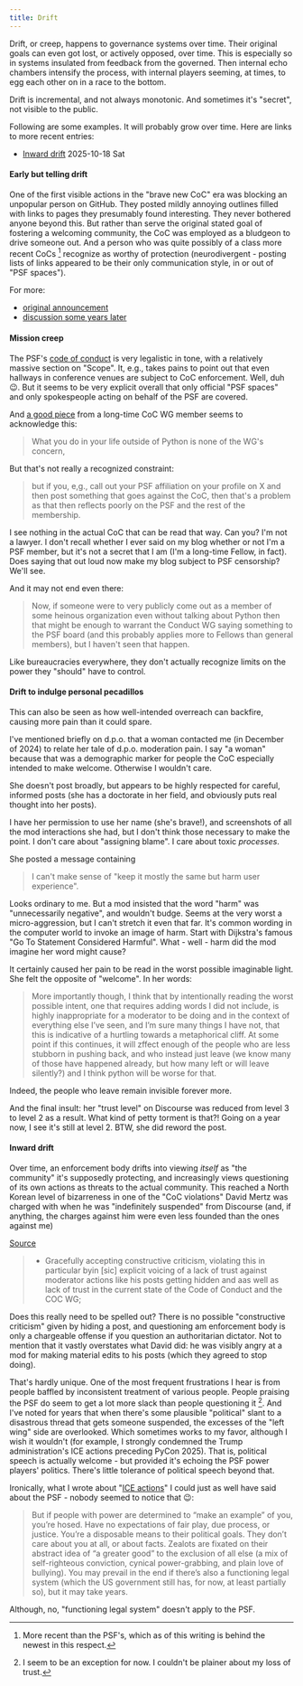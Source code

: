```yaml
---
title: Drift
---
```


Drift, or creep, happens to governance systems over time. Their original goals can even got lost, or actively opposed, over time. This is
especially so in systems insulated from feedback from the governed. Then internal echo chambers intensify the process, with internal players
seeming, at times, to egg each other on in a race to the bottom.

Drift is incremental, and not always monotonic. And sometimes it's "secret", not visible to the public.

Following are some examples. It will probably grow over time. Here are links to more recent entries:

- [Inward drift](#inner) 2025-10-18 Sat

#### Early but telling drift

One of the first visible actions in the "brave new CoC" era was blocking an unpopular person on GitHub. They posted
mildly annoying outlines filled with links to pages they presumably found interesting. They never bothered anyone beyond this.
But rather than serve the original stated goal of fostering a welcoming community, the CoC was employed as a bludgeon to
drive someone out. And a person who was quite possibly of a class more recent CoCs [^cc] recognize as worthy of protection
(neurodivergent - posting lists of links appeared to be their only communication style, in or out of "PSF spaces").

[^cc]: More recent than the PSF's, which as of this writing is behind the newest in this respect.

For more:

- [original announcement](https://mail.python.org/archives/list/python-committers@python.org/message/EK5PNQSXC4J2RAEHDV6AAOVK4MJHRL6C)
- [discussion some years later](https://discuss.python.org/t/steering-council-nomination-raymond-hettinger-2021-term/5731/25)

#### Mission creep

The PSF's [code of conduct](https://policies.python.org/python.org/code-of-conduct/) is very legalistic in tone,
with a relatively massive section on "Scope". It, e.g., takes pains to point out that even hallways in conference
venues are subject to CoC enforcement. Well, duh :wink:. But it seems to be very explicit overall that only official
"PSF spaces" and only spokespeople acting on behalf of the PSF are covered.

And [a good piece](https://snarky.ca/what-the-psf-conduct-wg-does/) from a long-time CoC WG member seems to acknowledge this:

> What you do in your life outside of Python is none of the WG's concern,

But that's not really a recognized constraint:

> but if you, e,g., call out your PSF affiliation on your profile on X and then post something that goes against
> the CoC, then that's a problem as that then reflects poorly on the PSF and the rest of the membership.

I see nothing in the actual CoC that can be read that way. Can you? I'm not a lawyer. I don't recall whether
I ever said on my blog whether or not I'm a PSF member, but it's not a secret that I am (I'm a long-time Fellow,
in fact). Does saying that out loud now make my blog subject to PSF censorship? We'll see.

And it may not end even there:

> Now, if someone were to very publicly come out as a member of some heinous organization even without talking about
> Python then that might be enough to warrant the Conduct WG saying something to the PSF board (and this probably
> applies more to Fellows than general members), but I haven't seen that happen.

Like bureaucracies everywhere, they don't actually recognize limits on the power they "should" have to control.

#### Drift to indulge personal pecadillos

This can also be seen as how well-intended overreach can backfire, causing more pain than it could spare.

I've mentioned briefly on d.p.o. that a woman contacted me (in December of 2024) to relate her tale of d.p.o.
moderation pain. I say "a woman" because that was a demographic marker for people the CoC especially intended
to make welcome. Otherwise I wouldn't care.

She doesn't post broadly, but appears to be highly respected for careful, informed posts (she has a doctorate
in her field, and obviously puts real thought into her posts).

I have her permission to use her name (she's brave!), and screenshots of all the mod interactions she had, 
but I don't think those necessary to make the point. I don't care about "assigning blame". I care about
toxic _processes_.

She posted a message containing

> I can't make sense of "keep it mostly the same but harm user experience".

Looks ordinary to me. But a mod insisted that the word "harm" was "unnecessarily negative", and wouldn't budge.
Seems at the very worst a micro-aggression, but I can't stretch it even that far. It's common wording in the computer
world to invoke an image of harm. Start with Dijkstra's famous "Go To Statement Considered Harmful".
What - well - harm did the mod imagine her word might cause?

It certainly caused her pain to be read in the worst possible imaginable light. She felt the opposite
of "welcome". In her words:

> More importantly though, I think that by intentionally reading the worst possible intent, one that requires adding
> words I did not include, is highly inappropriate for a moderator to be doing and in the context of everything else
> I’ve seen, and I’m sure many things I have not, that this is indicative of a hurtling towards a metaphorical
> cliff. At some point if this continues, it will zffect enough of the people who are less stubborn in pushing back,
> and who instead just leave (we know many of those have happened already, but how many left or will leave silently?) and
> I think python will be worse for that.


Indeed, the people who leave remain invisible forever more.

And the final insult: her "trust level" on Discourse was reduced from level 3 to level 2 as a result. What kind
of petty torment is that?! Going on a year now, I see it's still at level 2. BTW, she did reword the post.

 <a id="inner"></a>
#### Inward drift

Over time, an enforcement body drifts into viewing _itself_ as "the community" it's supposedly protecting, and increasingly views questioning of its own actions as threats to the actual community. This reached a North Korean level of bizarreness in one of the "CoC violations" David Mertz was charged with when he was "indefinitely suspended" from Discourse (and, if anything, the charges against him were even less founded than the ones 
against me)

[Source](https://discuss.python.org/t/why-i-am-withdrawing-fellowship-status-in-psf/58301/4)

> - Gracefully accepting constructive criticism, violating this in particular byin [sic] explicit voicing of a lack of trust against moderator actions like his posts getting hidden and aas well as lack of trust in the current state of the Code of Conduct and the COC WG;

Does this really need to be spelled out? There is no possible "constructive criticism" given by hiding a post, and questioning am enforcement body is only a chargeable offense if you question an authoritarian dictator. Not to mention that it vastly overstates what David did: he was visibly angry at a mod for making material edits to his posts (which they agreed to stop doing).

That's hardly unique. One of the most frequent frustrations I hear is from people baffled by inconsistent treatment of various people. People praising the PSF do seem to get a lot more slack than people questioning it [^me]. And I've noted for years that when there's some plausible "political" slant to a disastrous thread that gets someone suspended, the excesses of the "left wing" side are overlooked. Which sometimes works to my favor, although I wish it wouldn't (for example, I strongly condemned the Trump administration's ICE actions preceding PyCon 2025). That is, political speech is actually welcome - but provided it's echoing the PSF power players' politics. There's little tolerance of political speech beyond that.

Ironically, what I wrote about "[ICE actions](https://discuss.python.org/t/pycon-us-2025-travel-guidance/85196/21)" I could just as well have said about the PSF - nobody seemed to notice that :wink::


> But if people with power are determined to “make an example” of you, you’re hosed. Have no expectations of fair play, due process, or justice. You’re a disposable means to their political goals. They don’t care about you at all, or about facts. Zealots are fixated on their abstract idea of “a greater good” to the exclusion of all else (a mix of self-righteous conviction, cynical power-grabbing, and plain love of bullying). You may prevail in the end if there’s also a functioning legal system (which the US government still has, for now, at least partially so), but it may take years.

Although, no, "functioning legal system" doesn't apply to the PSF.




[^me]: I seem to be an exception for now. I couldn't be plainer about my loss of trust.
